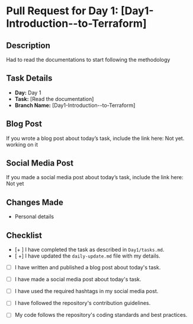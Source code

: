 # Pull Request for Day 1: [Day1-Introduction--to-Terraform]

## Description

Had to read the documentations to start following the methodology

## Task Details

- **Day:** Day 1
- **Task:** [Read the documentation]
- **Branch Name:** [Day1-Introduction--to-Terraform]

## Blog Post

If you wrote a blog post about today’s task, include the link here:
Not yet. working on it

## Social Media Post

If you made a social media post about today’s task, include the link here:
Not yet

## Changes Made

- Personal details

## Checklist

- [+ ] I have completed the task as described in `Day1/tasks.md`.
- [ +] I have updated the `daily-update.md` file with my details.
- [ ] I have written and published a blog post about today's task.
- [ ] I have made a social media post about today's task.
- [ ] I have used the required hashtags in my social media post.
- [ ] I have followed the repository's contribution guidelines.
- [ ] My code follows the repository's coding standards and best practices.


